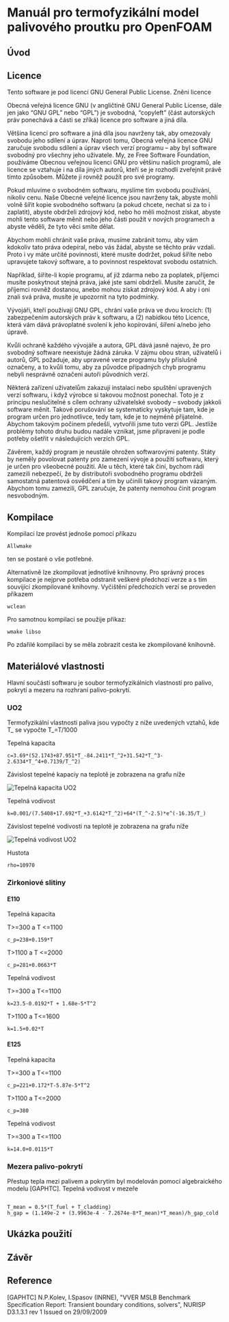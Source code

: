 # Manuál pro termofyzikální model palivového proutku pro OpenFOAM

## Úvod

## Licence
Tento software je pod licencí GNU General Public License. Zněni licence

Obecná veřejná licence GNU (v angličtině GNU General Public License, dále jen jako “GNU GPL” nebo “GPL”) je svobodná, “copyleft” (část autorských práv ponechává a části se zříká) licence pro software a jiná díla.

Většina licencí pro software a jiná díla jsou navrženy tak, aby omezovaly svobodu jeho sdílení a úprav. Naproti tomu, Obecná veřejná licence GNU zaručuje svobodu sdílení a úprav všech verzí programu – aby byl software svobodný pro všechny jeho uživatele. My, ze Free Software Foundation, používáme Obecnou veřejnou licenci GNU pro většinu našich programů, ale licence se vztahuje i na díla jiných autorů, kteří se je rozhodli zveřejnit právě tímto způsobem. Můžete ji rovněž použít pro své programy.

Pokud mluvíme o svobodném softwaru, myslíme tím svobodu používání, nikoliv cenu. Naše Obecné veřejné licence jsou navrženy tak, abyste mohli volně šířit kopie svobodného softwaru (a pokud chcete, nechat si za to i zaplatit), abyste obdrželi zdrojový kód, nebo ho měli možnost získat, abyste mohli tento software měnit nebo jeho části použít v nových programech a abyste věděli, že tyto věci smíte dělat.

Abychom mohli chránit vaše práva, musíme zabránit tomu, aby vám kdokoliv tato práva odepíral, nebo vás žádal, abyste se těchto práv vzdali. Proto i vy máte určité povinnosti, které musíte dodržet, pokud šíříte nebo upravujete takový software, a to povinnost respektovat svobodu ostatních.

Například, šíříte-li kopie programu, ať již zdarma nebo za poplatek, příjemci musíte poskytnout stejná práva, jaké jste sami obdrželi. Musíte zaručit, že příjemci rovněž dostanou, anebo mohou získat zdrojový kód. A aby i oni znali svá práva, musíte je upozornit na tyto podmínky.

Vývojáři, kteří používají GNU GPL, chrání vaše práva ve dvou krocích: (1) zabezpečením autorských práv k softwaru, a (2) nabídkou této Licence, která vám dává právoplatné svolení k jeho kopírování, šíření a/nebo jeho úpravě.

Kvůli ochraně každého vývojáře a autora, GPL dává jasně najevo, že pro svobodný software neexistuje žádná záruka. V zájmu obou stran, uživatelů i autorů, GPL požaduje, aby upravené verze programu byly příslušně označeny, a to kvůli tomu, aby za původce případných chyb programu nebyli nesprávně označeni autoři původních verzí.

Některá zařízení uživatelům zakazují instalaci nebo spuštění upravených verzí softwaru, i když výrobce si takovou možnost ponechal. Toto je z principu neslučitelné s cílem ochrany uživatelské svobody – svobody jakkoli software měnit. Takové porušování se systematicky vyskytuje tam, kde je program určen pro jednotlivce, tedy tam, kde je to nejméně přijatelné. Abychom takovým počinem předešli, vytvořili jsme tuto verzi GPL. Jestliže problémy tohoto druhu budou nadále vznikat, jsme připraveni je podle potřeby ošetřit v následujících verzích GPL.

Závěrem, každý program je neustále ohrožen softwarovými patenty. Státy by neměly povolovat patenty pro zamezení vývoje a použití softwaru, který je určen pro všeobecné použití. Ale u těch, které tak činí, bychom rádi zamezili nebezpečí, že by distributoři svobodného programu obdrželi samostatná patentová osvědčení a tím by učinili takový program vázaným. Abychom tomu zamezili, GPL zaručuje, že patenty nemohou činit program nesvobodným.

## Kompilace
Kompilaci lze provést jednoše pomocí příkazu

```
Allwmake
```

ten se postaré o vše potřebné.

Alternativně lze zkompilovat jednotlivé knihnovny. Pro správný proces kompilace je nejprve potřeba odstranit veškeré předchozí verze a s tím souvijící zkompilované knihovny. Vyčištění předchozích verzí se proveden příkazem

```
wclean
```

Pro samotnou kompilaci se použije příkaz:

```
wmake libso
```

Po zdařilé kompilaci by se měla zobrazit cesta ke zkompilované knihovně.


## Materiálové vlastnosti
Hlavní součástí softwaru je soubor termofyzikálních vlastností pro palivo, pokrytí a mezeru na rozhraní palivo-pokrytí.

### UO2
Termofyzikální vlastnosti paliva jsou vypočty z níže uvedených vztahů, kde T_ se vypočte T_=T/1000

Tepelná kapacita

```
c=3.69*(52.1743+87.951*T_-84.2411*T_^2+31.542*T_^3-2.6334*T_^4+0.7139/T_^2)
```

Závislost tepelné kapaciy na teplotě je zobrazena na grafu níže

![Tepelná kapacita UO2](Graph_heat_cap.png)

Tepelná vodivost

```
k=0.001/(7.5408+17.692*T_+3.6142*T_^2)+64*(T_^-2.5)*e^(-16.35/T_)

```

Závislost tepelné vodivosti na teplotě je zobrazena na grafu níže

![Tepelná vodivost UO2](Graph_thermal_cond.png)

Hustota

```
rho=10970
```

### Zirkoniové slitiny
#### E110

Tepelná kapacita

T>=300 a T <=1100

```
c_p=238+0.159*T
```

T>1100 a T <=2000

```
c_p=281+0.0663*T
```

Tepelná vodivost

T>=300 a T<=1100

```
k=23.5-0.0192*T + 1.68e-5*T^2
```

T>1100 a T<=1600

```
k=1.5+0.02*T
```

#### E125
Tepelná kapacita

T>=300 a T<=1100

```
c_p=221+0.172*T-5.87e-5*T^2
```

T>1100 a T<=2000

```
c_p=380
```

Tepelná vodivost

T>=300 a T<=1100

```
k=14.0+0.0115*T
```

### Mezera palivo-pokrytí
Přestup tepla mezi palivem a pokrytím byl modelován pomocí algebraického modelu [GAPHTC].
Tepelná vodivost v mezeře

```

T_mean = 0.5*(T_fuel + T_cladding)
h_gap = (1.149e-2 + (3.9963e-4 - 7.2674e-8*T_mean)*T_mean)/h_gap_cold
```

## Ukázka použití

## Závěr

## Reference

[GAPHTC] N.P.Kolev, I.Spasov (INRNE), "VVER MSLB Benchmark Specification Report: Transient boundary conditions, solvers", NURISP D3.1.3.1 rev 1 Issued on 29/09/2009
